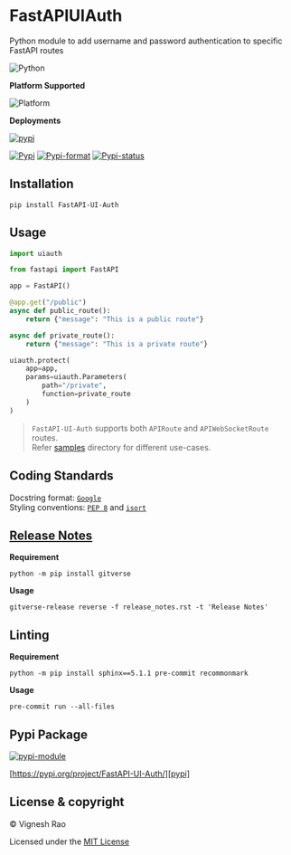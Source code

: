 # FastAPIUIAuth

Python module to add username and password authentication to specific FastAPI routes

![Python][label-pyversion]

**Platform Supported**

![Platform][label-platform]

**Deployments**

[![pypi][label-actions-pypi]][gha_pypi]

[![Pypi][label-pypi]][pypi]
[![Pypi-format][label-pypi-format]][pypi-files]
[![Pypi-status][label-pypi-status]][pypi]

## Installation

```shell
pip install FastAPI-UI-Auth
```

## Usage

```python
import uiauth

from fastapi import FastAPI

app = FastAPI()

@app.get("/public")
async def public_route():
    return {"message": "This is a public route"}

async def private_route():
    return {"message": "This is a private route"}

uiauth.protect(
    app=app,
    params=uiauth.Parameters(
        path="/private",
        function=private_route
    )
)
```

> `FastAPI-UI-Auth` supports both `APIRoute` and `APIWebSocketRoute` routes.<br>
> Refer [samples] directory for different use-cases.

## Coding Standards
Docstring format: [`Google`][google-docs] <br>
Styling conventions: [`PEP 8`][pep8] and [`isort`][isort]

## [Release Notes][release-notes]
**Requirement**
```shell
python -m pip install gitverse
```

**Usage**
```shell
gitverse-release reverse -f release_notes.rst -t 'Release Notes'
```

## Linting

**Requirement**
```shell
python -m pip install sphinx==5.1.1 pre-commit recommonmark
```

**Usage**
```shell
pre-commit run --all-files
```

## Pypi Package
[![pypi-module][label-pypi-package]][pypi-repo]

[https://pypi.org/project/FastAPI-UI-Auth/][pypi]

## License & copyright

&copy; Vignesh Rao

Licensed under the [MIT License][license]

[//]: # (Labels)

[3.11]: https://docs.python.org/3/whatsnew/3.11.html
[license]: https://github.com/thevickypedia/FastAPI-UI-Auth/blob/main/LICENSE
[google-docs]: https://google.github.io/styleguide/pyguide.html#38-comments-and-docstrings
[pep8]: https://www.python.org/dev/peps/pep-0008/
[isort]: https://pycqa.github.io/isort/
[samples]: https://github.com/thevickypedia/FastAPI-UI-Auth/tree/main/samples

[label-actions-pypi]: https://github.com/thevickypedia/FastAPI-UI-Auth/actions/workflows/python-publish.yml/badge.svg
[label-pypi]: https://img.shields.io/pypi/v/FastAPI-UI-Auth
[label-pypi-format]: https://img.shields.io/pypi/format/FastAPI-UI-Auth
[label-pypi-status]: https://img.shields.io/pypi/status/FastAPI_UI_Auth
[label-pypi-package]: https://img.shields.io/badge/Pypi%20Package-FastAPI_UI_Auth-blue?style=for-the-badge&logo=Python
[label-pyversion]: https://img.shields.io/badge/python-3.11%20%7C%203.12-blue
[label-platform]: https://img.shields.io/badge/Platform-Linux|macOS|Windows-1f425f.svg
[release-notes]: https://github.com/thevickypedia/FastAPI-UI-Auth/blob/main/release_notes.rst

[gha_pypi]: https://github.com/thevickypedia/FastAPI-UI-Auth/actions/workflows/python-publish.yml

[pypi]: https://pypi.org/project/FastAPI-UI-Auth
[pypi-files]: https://pypi.org/project/FastAPI-UI-Auth/#files
[pypi-repo]: https://packaging.python.org/tutorials/packaging-projects/
